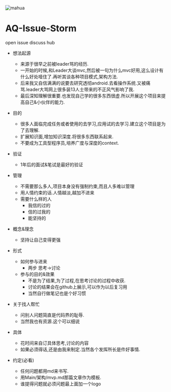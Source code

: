 


![mahua](https://avatars0.githubusercontent.com/u/11917238?v=3&s=460)

# AQ-Issue-Storm
open issue discuss hub



* 想法起源
    * 来源于很早之前被leader骂的经历.
    * 一开始的时候,和Leader大谈mvc,然后被一句为什么mvc好用,这么设计有什么好处噎住了.再听其谈各种项目模式,架构方法.
    * 后来我又自信满满的说要去研究透彻android.去看操作系统.又被痛骂.leader大骂网上很多装13人士带来的不正风气影响了我.
    * 最后深知理解很重要.也发现自己学的很多东西很虚.所以开展这个项目来提高自己&小伙伴的能力.
    
* 目的
    *  很多人面临完成任务或者使用的去学习,应用试的去学习.建立这个项目是为了去理解.
    *  扩展知识面,增加知识深度.将很多东西联系起来.
    *  不要成为工具型程序员,培养广度与深度的context.
    
* 验证
    *  1年后的面试&笔试是最好的验证
    
* 管理
    * 不需要那么多人,项目本身没有强制约束,而且人多难以管理
    * 用人情约束的话.人情越淡,越加不进来
    * 需要什么样的人
        * 我信的过的
        * 信的过我的
        * 能坚持的

* 概念&理念
    * 坚持让自己变得更强

* 形式
    * 如何参与进来
        * 两步 思考->讨论
    * 参与的目的&效果
        * 不是为了结果,为了过程,在思考讨论的过程中收获.
        * 讨论的结果会在github上展示,可以作为以后复习用
        * 当然自行做笔记也是个好习惯

* 关于找人帮忙
    * 问别人问题简直是代码界的耻辱.
    * 当然我也有资源.这个可以细说
    
* 具体
    * 花时间来自订具体思考,讨论的内容 
    * 如果必须得话,还是由我来制定.当然各个发挥所长是件好事情.
    
* 约定(必看)
    *  任何问题都用md来书写.
    *  用Main/架构/mvp.md那篇文章作为模板.
    *  谁提得问题就必须问题最上面加一个logo
